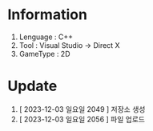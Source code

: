 # Information
1. Lenguage : C++
2. Tool : Visual Studio → Direct X
3. GameType : 2D

# Update
1. [ 2023-12-03 일요일 2049 ] 저장소 생성
2. [ 2023-12-03 일요일 2056 ] 파일 업로드

